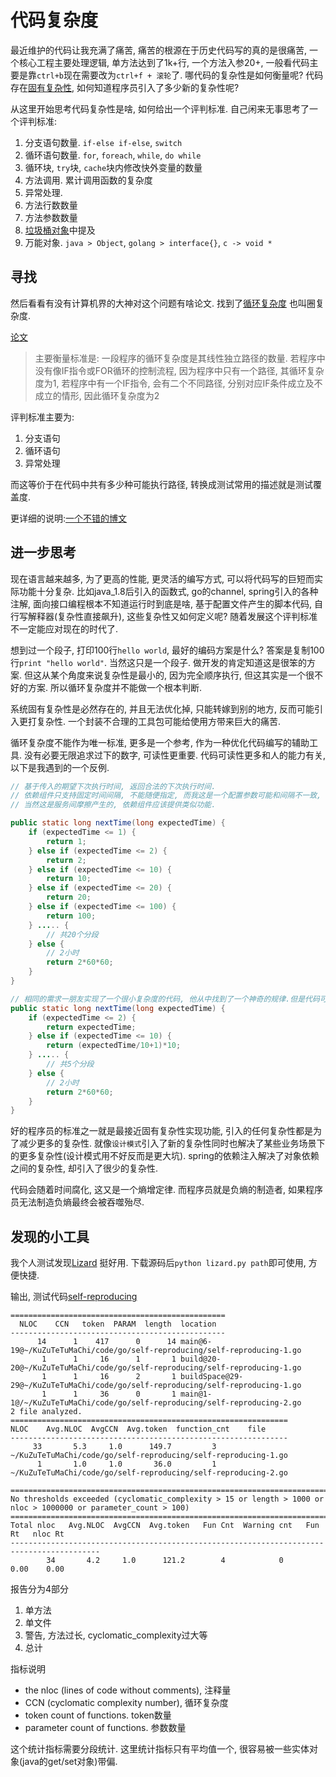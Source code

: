 # 代码复杂度

最近维护的代码让我充满了痛苦, 痛苦的根源在于历史代码写的真的是很痛苦, 一个核心工程主要处理逻辑, 单方法达到了1k+行, 一个方法入参20+, 一般看代码主要是靠`ctrl+b`现在需要改为`ctrl+f + 滚轮`了. 哪代码的复杂性是如何衡量呢? 代码存在[固有复杂性](https://github.com/nusr/hacker-laws-zh#%e5%a4%8d%e6%9d%82%e6%80%a7%e5%ae%88%e6%81%92%e5%ae%9a%e5%be%8b-the-law-of-conservation-of-complexity-or-teslers-law), 如何知道程序员引入了多少新的复杂性呢?

从这里开始思考代码复杂性是啥, 如何给出一个评判标准. 自己闲来无事思考了一个评判标准:
1. 分支语句数量. `if-else if-else`, `switch`
2. 循环语句数量. `for`, `foreach`, `while`, `do while`
3. 循环块, `try`块, `cache`块内修改快外变量的数量
4. 方法调用. 累计调用函数的复杂度
5. 异常处理.
6. 方法行数数量
7. 方法参数数量
8. [垃圾桶对象](./反面模式.md)中提及
9. 万能对象. `java > Object`, `golang > interface{}`, `c -> void *`

## 寻找

然后看看有没有计算机界的大神对这个问题有啥论文. 找到了[循环复杂度](https://zh.wikipedia.org/wiki/%E5%BE%AA%E7%92%B0%E8%A4%87%E9%9B%9C%E5%BA%A6) 也叫圈复杂度.

[论文](http://www.literateprogramming.com/mccabe.pdf)

> 主要衡量标准是: 一段程序的循环复杂度是其线性独立路径的数量. 若程序中没有像IF指令或FOR循环的控制流程, 因为程序中只有一个路径, 其循环复杂度为1, 若程序中有一个IF指令, 会有二个不同路径, 分别对应IF条件成立及不成立的情形, 因此循环复杂度为2

评判标准主要为:
1. 分支语句
2. 循环语句
3. 异常处理

而这等价于在代码中共有多少种可能执行路径, 转换成测试常用的描述就是测试覆盖度.

更详细的说明:[一个不错的博文](http://kaelzhang81.github.io/2017/06/18/%E8%AF%A6%E8%A7%A3%E5%9C%88%E5%A4%8D%E6%9D%82%E5%BA%A6/)

## 进一步思考
现在语言越来越多, 为了更高的性能, 更灵活的编写方式, 可以将代码写的巨短而实际功能十分复杂. 比如java_1.8后引入的函数式, go的channel, spring引入的各种注解, 面向接口编程根本不知道运行时到底是啥, 基于配置文件产生的脚本代码, 自行写解释器\(复杂性直接飙升\), 这些复杂性又如何定义呢? 随着发展这个评判标准不一定能应对现在的时代了.

想到过一个段子, 打印100行`hello world`, 最好的编码方案是什么? 答案是复制100行`print "hello world"`. 当然这只是一个段子. 做开发的肯定知道这是很笨的方案. 但这从某个角度来说复杂性是最小的, 因为完全顺序执行, 但这其实是一个很不好的方案. 所以循环复杂度并不能做一个根本判断.

系统固有复杂性是必然存在的, 并且无法优化掉, 只能转嫁到别的地方, 反而可能引入更打复杂性. 一个封装不合理的工具包可能给使用方带来巨大的痛苦.

循环复杂度不能作为唯一标准, 更多是一个参考, 作为一种优化代码编写的辅助工具. 没有必要无限追求过下的数字, 可读性更重要. 代码可读性更多和人的能力有关, 以下是我遇到的一个反例.

```java
// 基于传入的期望下次执行时间, 返回合法的下次执行时间.
// 依赖组件只支持固定时间间隔, 不能随便指定, 而我这是一个配置参数可能和间隔不一致, 需要存在一个映射
// 当然这是服务间摩擦产生的, 依赖组件应该提供类似功能.

public static long nextTime(long expectedTime) {
    if (expectedTime <= 1) {
        return 1;
    } else if (expectedTime <= 2) {
        return 2;
    } else if (expectedTime <= 10) {
        return 10;
    } else if (expectedTime <= 20) {
        return 20;
    } else if (expectedTime <= 100) {
        return 100;
    } ..... {
        // 共20个分段
    } else {
        // 2小时
        return 2*60*60;
    }
}

// 相同的需求一朋友实现了一个很小复杂度的代码, 他从中找到了一个神奇的规律.但是代码可读性并不是很好.
public static long nextTime(long expectedTime) {
    if (expectedTime <= 2) {
        return expectedTime;
    } else if (expectedTime <= 10) {
        return (expectedTime/10+1)*10;
    } ..... {
        // 共5个分段
    } else {
        // 2小时
        return 2*60*60;
    }
}

```

好的程序员的标准之一就是最接近固有复杂性实现功能, 引入的任何复杂性都是为了减少更多的复杂性. 就像`设计模式`引入了新的复杂性同时也解决了某些业务场景下的更多复杂性\(设计模式用不好反而是更大坑\). spring的依赖注入解决了对象依赖之间的复杂性, 却引入了很少的复杂性.

代码会随着时间腐化, 这又是一个熵增定律. 而程序员就是负熵的制造者, 如果程序员无法制造负熵最终会被吞噬殆尽.

## 发现的小工具

我个人测试发现[Lizard](https://github.com/terryyin/lizard) 挺好用. 下载源码后`python lizard.py path`即可使用, 方便快捷.

输出, 测试代码[self-reproducing](github.com/zoroqi/KuZuTeTuMaChi/code/go/self-reproducing)
```
================================================
  NLOC    CCN   token  PARAM  length  location
------------------------------------------------
      14      1    417      0      14 main@6-19@~/KuZuTeTuMaChi/code/go/self-reproducing/self-reproducing-1.go
       1      1     16      1       1 build@20-20@~/KuZuTeTuMaChi/code/go/self-reproducing/self-reproducing-1.go
       1      1     16      2       1 buildSpace@29-29@~/KuZuTeTuMaChi/code/go/self-reproducing/self-reproducing-1.go
       1      1     36      0       1 main@1-1@/~/KuZuTeTuMaChi/code/go/self-reproducing/self-reproducing-2.go
2 file analyzed.
==============================================================
NLOC    Avg.NLOC  AvgCCN  Avg.token  function_cnt    file
--------------------------------------------------------------
     33       5.3     1.0      149.7         3     ~/KuZuTeTuMaChi/code/go/self-reproducing/self-reproducing-1.go
      1       1.0     1.0       36.0         1     ~/KuZuTeTuMaChi/code/go/self-reproducing/self-reproducing-2.go

===============================================================================================================
No thresholds exceeded (cyclomatic_complexity > 15 or length > 1000 or nloc > 1000000 or parameter_count > 100)
==========================================================================================
Total nloc   Avg.NLOC  AvgCCN  Avg.token   Fun Cnt  Warning cnt   Fun Rt   nloc Rt
------------------------------------------------------------------------------------------
        34       4.2     1.0      121.2        4            0      0.00    0.00
```

报告分为4部分
1. 单方法
2. 单文件
3. 警告, 方法过长, cyclomatic_complexity过大等
4. 总计

指标说明
* the nloc \(lines of code without comments\), 注释量
* CCN \(cyclomatic complexity number\), 循环复杂度
* token count of functions. token数量
* parameter count of functions. 参数数量

这个统计指标需要分段统计. 这里统计指标只有平均值一个, 很容易被一些实体对象\(java的get/set对象\)带偏.

